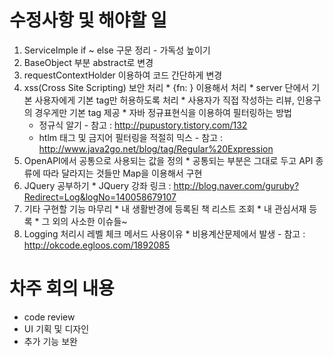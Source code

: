 # 수정사항 및 해야할 일 #

  1. ServiceImple if ~ else 구문 정리 - 가독성 높이기
  1. BaseObject 부분 abstract로 변경
  1. requestContextHolder 이용하여 코드 간단하게 변경
  1. xss(Cross Site Scripting) 보안 처리
    * {fn: } 이용해서 처리
    * server 단에서 기본 사용자에게 기본 tag만 허용하도록 처리
    * 사용자가 직접 작성하는 리뷰, 인용구의 경우게만 기본 tag 제공
    * 자바 정규표현식을 이용하여 필터링하는 방법
      * 정규식 알기 - 참고 : http://pupustory.tistory.com/132
      * htlm 태그 및 금지어 필터링을 적절히 믹스 - 참고 : http://www.java2go.net/blog/tag/Regular%20Expression
  1. OpenAPI에서 공통으로 사용되는 값을 정의
    * 공통되는 부분은 그대로 두고 API 종류에 따라 달라지는 것들만 Map을 이용해서 구현
  1. JQuery 공부하기
    * JQuery 강좌 링크 : http://blog.naver.com/guruby?Redirect=Log&logNo=140058679107
  1. 기타 구현할 기능 마무리
    * 내 생활반경에 등록된 책 리스트 조회
    * 내 관심서재 등록
    * 그 외의 사소한 이슈들~
  1. Logging 처리시 레벨 체크 메서드 사용이유
    * 비용계산문제에서 발생 - 참고 : http://okcode.egloos.com/1892085

# 차주 회의 내용 #

  * code review
  * UI 기획 및 디자인
  * 추가 기능 보완